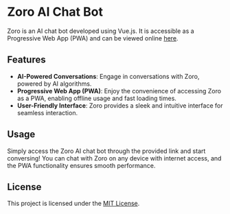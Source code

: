 # Zoro AI Chat Bot

Zoro is an AI chat bot developed using Vue.js. It is accessible as a Progressive Web App (PWA) and can be viewed online [here](https://l150n.github.io/zoro_ai_chatbot_beta/).

## Features

- **AI-Powered Conversations**: Engage in conversations with Zoro, powered by AI algorithms.
- **Progressive Web App (PWA)**: Enjoy the convenience of accessing Zoro as a PWA, enabling offline usage and fast loading times.
- **User-Friendly Interface**: Zoro provides a sleek and intuitive interface for seamless interaction.

## Usage

Simply access the Zoro AI chat bot through the provided link and start conversing! You can chat with Zoro on any device with internet access, and the PWA functionality ensures smooth performance.

## License

This project is licensed under the [MIT License](LICENSE).
